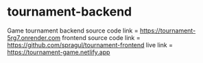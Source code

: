 # tournament-backend
Game tournament backend source code link = https://tournament-5rg7.onrender.com
frontend source code link = https://github.com/spragul/tournament-frontend
live link = https://tournament-game.netlify.app
